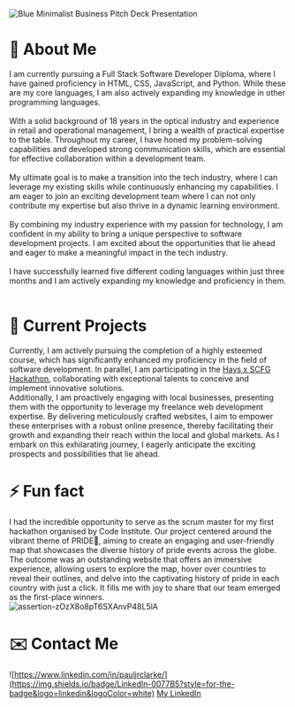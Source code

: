 ![Blue Minimalist Business Pitch Deck Presentation](https://github.com/pjrclarke/pjrclarke/assets/128151143/49f9f887-2995-4851-81c2-420152abf784)

#  🫥  About Me #

I am currently pursuing a Full Stack Software Developer Diploma, where I have gained proficiency in HTML, CSS, JavaScript, and Python. While these are my core languages, I am also actively expanding my knowledge in other programming languages.
<br>
<br>
With a solid background of 18 years in the optical industry and experience in retail and operational management, I bring a wealth of practical expertise to the table. Throughout my career, I have honed my problem-solving capabilities and developed strong communication skills, which are essential for effective collaboration within a development team.
<br>
<br>
My ultimate goal is to make a transition into the tech industry, where I can leverage my existing skills while continuously enhancing my capabilities. I am eager to join an exciting development team where I can not only contribute my expertise but also thrive in a dynamic learning environment.
<br>
<br>
By combining my industry experience with my passion for technology, I am confident in my ability to bring a unique perspective to software development projects. I am excited about the opportunities that lie ahead and eager to make a meaningful impact in the tech industry.
<br>
<br>
I have successfully learned five different coding languages within just three months and I am actively expanding my knowledge and proficiency in them.
<br>
<br>
# 🔭  Current Projects #

Currently, I am actively pursuing the completion of a highly esteemed course, which has significantly enhanced my proficiency in the field of software development. In parallel, I am participating in the [Hays x SCFG Hackathon](https://app.hayscodeco.com/events/hackathon/ea799866-2ed7-4b77-862c-075779e0eb2c), collaborating with exceptional talents to conceive and implement innovative solutions. 
<br>
Additionally, I am proactively engaging with local businesses, presenting them with the opportunity to leverage my freelance web development expertise. By delivering meticulously crafted websites, I aim to empower these enterprises with a robust online presence, thereby facilitating their growth and expanding their reach within the local and global markets. As I embark on this exhilarating journey, I eagerly anticipate the exciting prospects and possibilities that lie ahead.

# ⚡  Fun fact #

I had the incredible opportunity to serve as the scrum master for my first hackathon organised by Code Institute. Our project centered around the vibrant theme of PRIDE🌈, aiming to create an engaging and user-friendly map that showcases the diverse history of pride events across the globe. The outcome was an outstanding website that offers an immersive experience, allowing users to explore the map, hover over countries to reveal their outlines, and delve into the captivating history of pride in each country with just a click. It fills me with joy to share that our team emerged as the first-place winners.
<br>
![assertion-zOzX8o8pT6SXAnvP48L5lA](https://github.com/pjrclarke/pjrclarke/assets/128151143/0308ec0f-e97f-409b-8359-cdaeaf753c77)

# ✉️  Contact Me #

![https://www.linkedin.com/in/pauljrclarke/](https://img.shields.io/badge/LinkedIn-0077B5?style=for-the-badge&logo=linkedin&logoColor=white) [My LinkedIn](https://www.linkedin.com/in/pauljrclarke/)

